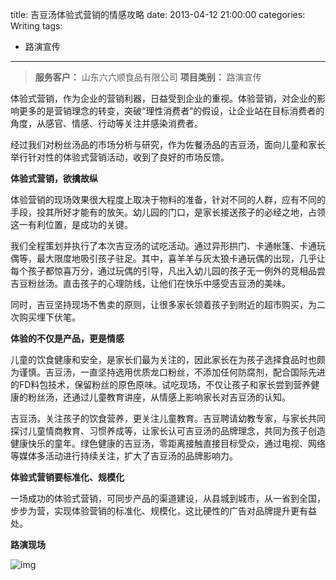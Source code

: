 title: 吉豆汤体验式营销的情感攻略
date: 2013-04-12 21:00:00
categories: Writing
tags:
 - 路演宣传
---


> __服务客户：__ 山东六六顺食品有限公司
> __项目类别：__ 路演宣传

体验式营销，作为企业的营销利器，日益受到企业的重视。体验营销，对企业的影响更多的是营销理念的转变，突破“理性消费者”的假设，让企业站在目标消费者的角度，从感官、情感、行动等关注并感染消费者。

经过我们对粉丝汤品的市场分析与研究，作为佐餐汤品的吉豆汤，面向儿童和家长举行针对性的体验式营销活动，收到了良好的市场反馈。

__体验式营销，欲擒故纵__

体验营销的现场效果很大程度上取决于物料的准备，针对不同的人群，应有不同的手段，投其所好才能有的放矢。幼儿园的门口，是家长接送孩子的必经之地，占领这一有利位置，是成功的关键。

我们全程策划并执行了本次吉豆汤的试吃活动。通过异形拱门、卡通帐篷、卡通玩偶等，最大限度地吸引孩子驻足。其中，喜羊羊与灰太狼卡通玩偶的出现，几乎让每个孩子都惊喜万分，通过玩偶的引导，凡出入幼儿园的孩子无一例外的竞相品尝吉豆粉丝汤。直击孩子的心理防线，让他们在快乐中感受吉豆汤的美味。

同时，吉豆坚持现场不售卖的原则，让很多家长领着孩子到附近的超市购买，为二次购买埋下伏笔。

__体验的不仅是产品，更是情感__

儿童的饮食健康和安全，是家长们最为关注的，因此家长在为孩子选择食品时也颇为谨慎。吉豆汤，一直坚持选用优质龙口粉丝，不添加任何防腐剂，配合国际先进的FD料包技术，保留粉丝的原色原味。试吃现场，不仅让孩子和家长尝到营养健康的粉丝汤，还通过儿童教育讲座，从情感上影响家长对吉豆汤的认知。

吉豆汤，关注孩子的饮食营养，更关注儿童教育。吉豆聘请幼教专家，与家长共同探讨儿童情商教育、习惯养成等，让家长认可吉豆汤的品牌理念，共同为孩子创造健康快乐的童年。绿色健康的吉豆汤，零距离接触直接目标受众，通过电视、网络等媒体多活动进行持续关注，扩大了吉豆汤的品牌影响力。

__体验式营销要标准化、规模化__

一场成功的体验式营销，可同步产品的渠道建设，从县城到城市，从一省到全国，步步为营，实现体验营销的标准化、规模化，这比硬性的广告对品牌提升更有益处。

__路演现场__

![img](1.jpg)
